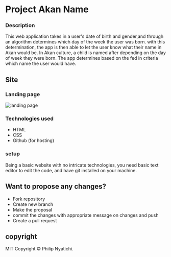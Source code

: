# Project Akan Name
### Description
This web application takes in a user's date of birth and gender,and through an algorithm determines which day of the week the user was born. with this determination, the app is then able to let the user know what their name in Akan would be. In Akan culture, a child is named after depending on the day of week they were born. The app determines based on the fed in criteria which name the user would have.
## Site
### Landing page
![landing page]()

### Technologies used
* HTML
* CSS 
* Github (for hosting)
### setup
Being a basic website with no intricate technologies, you need basic text editor to edit the code, and have git installed on your machine. 

## Want to propose any changes?
- Fork repository
- Create new branch
- Make the proposal
- commit the changes with appropriate message on changes and push
- Create a pull request

## copyright 
MIT 
Copyright © Philip Nyatichi.